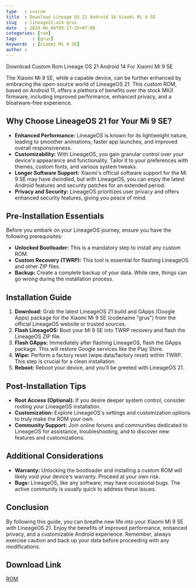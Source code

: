 ```yaml
---
type   : cusrom
title  : Download Lineage OS 21 Android 14 Xiaomi Mi 9 SE
slug   : lineage21-a14-grus
date   : 2024-06-06T09:17:35+07:00
categories: [rom]
tags      : [grus]
keywords  : [xiaomi Mi 9 SE]
author : 
---
```


Download Custom Rom Lineage OS 21 Android 14 For Xiaomi Mi 9 SE

The Xiaomi Mi 9 SE, while a capable device, can be further enhanced by embracing the open-source world of LineageOS 21. This custom ROM, based on Android 11, offers a plethora of benefits over the stock MIUI firmware, including improved performance, enhanced privacy, and a bloatware-free experience. 

## Why Choose LineageOS 21 for Your Mi 9 SE?

* **Enhanced Performance:** LineageOS is known for its lightweight nature, leading to smoother animations, faster app launches, and improved overall responsiveness.
* **Customizability:**  With LineageOS, you gain granular control over your device's appearance and functionality. Tailor it to your preferences with themes, custom fonts, and various system tweaks.
* **Longer Software Support:** Xiaomi's official software support for the Mi 9 SE may have dwindled, but with LineageOS, you can enjoy the latest Android features and security patches for an extended period.
* **Privacy and Security:** LineageOS prioritizes user privacy and offers enhanced security features, giving you peace of mind.

## Pre-Installation Essentials

Before you embark on your LineageOS journey, ensure you have the following prerequisites:

* **Unlocked Bootloader:** This is a mandatory step to install any custom ROM.
* **Custom Recovery (TWRP):** This tool is essential for flashing LineageOS and other ZIP files.
* **Backup:** Create a complete backup of your data. While rare, things can go wrong during the installation process.

## Installation Guide

1. **Download:** Grab the latest LineageOS 21 build and GApps (Google Apps) package for the Xiaomi Mi 9 SE (codename "grus") from the official LineageOS website or trusted sources.
2. **Flash LineageOS:** Boot your Mi 9 SE into TWRP recovery and flash the LineageOS ZIP file.
3. **Flash GApps:** Immediately after flashing LineageOS, flash the GApps package. This will restore Google services like the Play Store.
4. **Wipe:** Perform a factory reset (wipe data/factory reset) within TWRP. This step is crucial for a clean installation.
5. **Reboot:** Reboot your device, and you'll be greeted with LineageOS 21.

## Post-Installation Tips

* **Root Access (Optional):** If you desire deeper system control, consider rooting your LineageOS installation.
* **Customization:** Explore LineageOS's settings and customization options to truly make the ROM your own.
* **Community Support:** Join online forums and communities dedicated to LineageOS for assistance, troubleshooting, and to discover new features and customizations.

## Additional Considerations

* **Warranty:** Unlocking the bootloader and installing a custom ROM will likely void your device's warranty. Proceed at your own risk.
* **Bugs:** LineageOS, like any software, may have occasional bugs. The active community is usually quick to address these issues.

## Conclusion

By following this guide, you can breathe new life into your Xiaomi Mi 9 SE with LineageOS 21. Enjoy the benefits of improved performance, enhanced privacy, and a customizable Android experience. Remember, always exercise caution and back up your data before proceeding with any modifications.


## Download Link
[ROM](https://t.me/wahyu6070files/155?single)

